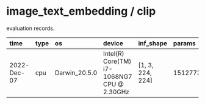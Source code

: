 # image_text_embedding / clip

evaluation records.

| time        | type | os            | device                                     | inf_shape        | params      | opset | onnx_size    | numerical_test | torch_inf_time      | onnx_inf_time        |
| :---------- | :--- | :------------ | :----------------------------------------- | :--------------- | :---------- | :---- | :----------- | :------------- | :------------------ | :------------------- |
| 2022-Dec-07 | cpu  | Darwin_20.5.0 | Intel(R) Core(TM) i7-1068NG7 CPU @ 2.30GHz | [1, 3, 224, 224] | 151277313.0 | 12    | 351.616439MB | PASS           | 0.15186614990234376 | 0.047559356689453124 |
